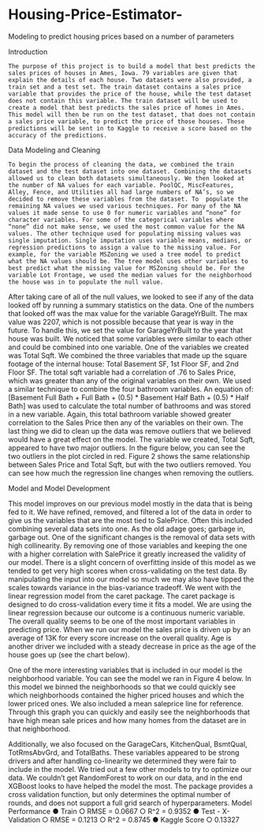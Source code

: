 # Housing-Price-Estimator-
Modeling to predict housing prices based on a number of parameters

Introduction

	The purpose of this project is to build a model that best predicts the sales prices of houses in Ames, Iowa. 79 variables are given that explain the details of each house. Two datasets were also provided, a train set and a test set. The train dataset contains a sales price variable that provides the price of the house, while the test dataset does not contain this variable. The train dataset will be used to create a model that best predicts the sales price of homes in Ames. This model will then be run on the test dataset, that does not contain a sales price variable, to predict the price of those houses. These predictions will be sent in to Kaggle to receive a score based on the accuracy of the predictions. 
  
Data Modeling and Cleaning

	To begin the process of cleaning the data, we combined the train dataset and the test dataset into one dataset. Combining the datasets allowed us to clean both datasets simultaneously. We then looked at the number of NA values for each variable. PoolQC, MiscFeatures, Alley, Fence, and Utilities all had large numbers of NA’s, so we decided to remove these variables from the dataset. To  populate the remaining NA values we used various techniques. For many of the NA values it made sense to use 0 for numeric variables and “none” for character variables. For some of the categorical variables where “none” did not make sense, we used the most common value for the NA values. The other technique used for populating missing values was single imputation. Single imputation uses variable means, medians, or regression predictions to assign a value to the missing value. For example, for the variable MSZoning we used a tree model to predict what the NA values should be. The tree model uses other variables to best predict what the missing value for MSZoning should be. For the variable Lot Frontage, we used the median values for the neighborhood the house was in to populate the null value. 
After taking care of all of the null values, we looked to see if any of the data looked off by running a summary statistics on the data. One of the numbers that looked off was the max value for the variable GarageYrBuilt. The max value was 2207, which is not possible because that year is way in the future. To handle this, we set the value for GarageYrBuilt to the year that house was built. 
We noticed that some variables were similar to each other and could be combined into one variable. One of the variables we created was Total Sqft. We combined the three variables that made up the square footage of the internal house:  Total Basement SF, 1st Floor SF, and 2nd Floor SF. The total sqft variable had a correlation of .76 to Sales Price, which was greater than any of the original variables on their own. We used a similar technique to combine the four bathroom variables. An equation of: [Basement Full Bath + Full Bath + (0.5) * Basement Half Bath + (0.5) * Half Bath] was used to calculate the total number of bathrooms and was stored in a new variable. Again, this total bathroom variable showed greater correlation to the Sales Price then any of the variables on their own. 
	The last thing we did to clean up the data was remove outliers that we believed would have a great effect on the model. The variable we created, Total Sqft, appeared to have two major outliers. In the figure below, you can see the two outliers in the plot circled in red. Figure 2 shows the same relationship between Sales Price and Total Sqft, but with the two outliers removed. You can see how much the regression line changes when removing the outliers. 
 
 

Model and Model Development

This model improves on our previous model mostly in the data that is being fed to it. We have refined, removed, and filtered a lot of the data in order to give us the variables that are the most tied to SalePrice. Often this included combining several data sets into one. As the old adage goes; garbage in, garbage out. 
One of the significant changes is the removal of data sets with high collinearity. By removing one of those variables and keeping the one with a higher correlation with SalePrice it greatly increased the validity of our model. 
There is a slight concern of overfitting inside of this model as we tended to get very high scores when cross-validating on the test data. By manipulating the input into our model so much we may also have tipped the scales towards variance in the bias-variance tradeoff. 
We went with the linear regression model from the caret package. The caret package is designed to do cross-validation every time it fits a model. We are using the linear regression because our outcome is a continuous numeric variable. 
The overall quality seems to be one of the most important variables in predicting price. When we run our model the sales price is driven up by an average of 13K for every score increase on the overall quality. Age is another driver we included with a steady decrease in price as the age of the house goes up (see the chart below). 
 
One of the more interesting variables that is included in our model is the neighborhood variable. You can see the model we ran in Figure 4 below. In this model we binned the neighborhoods so that we could quickly see which neighborhoods contained the higher priced houses and which the lower priced ones. We also included a mean saleprice line for reference. Through this graph you can quickly and easily see the neighborhoods that have high mean sale prices and how many homes from the dataset are in that neighborhood. 
 
Additionally, we also focused on the GarageCars, KitchenQual, BsmtQual, TotRmsAbvGrd, and TotalBaths. These variables appeared to be strong drivers and after handling co-linearity we determined they were fair to include in the model. 
We tried out a few other models to try to optimize our data. We couldn’t get RandomForest to work on our data, and in the end XGBoost looks to have helped the model the most. The package provides a cross validation function, but only determines the optimal number of rounds, and does not support a full grid search of hyperparameters.
Model Performance
●	Train
○	RMSE = 0.0667
○	R^2 = 0.9352
●	Test - X-Validation
○	RMSE = 0.1213
○	R^2 = 0.8745
●	Kaggle Score
○	0.13327
